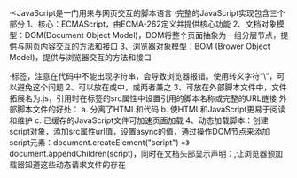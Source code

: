 ·<JavaScript是一门用来与网页交互的脚本语言
·完整的JavaScript实现包含三个部分
    1、核心：ECMAScript，由ECMA-262定义并提供核心功能
    2、文档对象模型：DOM(Document Object Model)，DOM将整个页面抽象为一组分层节点，提供与网页内容交互的方法和接口
    3、浏览器对象模型：BOM (Brower Object Model)，提供与浏览器交互的方法和接口

·<script>标签8个拥有8个属性
    1、async：异步脚本，立即开始下载脚本，不影响其他页面动作，只对外部脚本有效；
    2、charset：使用src指定的代码字符集；
    3、crossorigin：配置相关请求的CORS（跨源资源共享）设置，默认为不使用；
    4、defer：推迟执行脚本，表示脚本可以延迟到文档完全被解析和显示之后再执行，只对外部脚本文件有效；
    5、integrity：允许接收到的资源和指定的加密签名以验证子资源完整性（SRI，Subresource Integrity）；
    6、language：已废弃，最初用于表示代码中所使用的脚本语言
    7、src：表示包含要执行的外部脚本文件
    8、type：代替language，表示代码块中脚本语言的内容类型
·<noscript>用于给不支持JavaScript的浏览器提供替代的内容，当出现以下两种情况，noscript中的内容会被渲染：
    1、浏览器不支持脚本
    2、浏览器对脚本的支持被关闭
·无论是行内script还是外部script，在编译或下载时会造成页面阻塞

·<javascript 是控制网页行为的语言，在HTML中，JavaScript程序由web浏览器执行，按照被编写的顺序逐一执行
特点：，
    1、轻量级
    2、可插入HTML页面
    3、插入HTML页面后可以在所有浏览器上执行
    4、简单易学

·<document.write,在html中写入文档流，相当于在原有Html代码中添加一串html代码，如果在文档加载后使用则会覆盖整个文档

·<match()方法，在字符串中检索指定的值，返回的是值，而不是索引值
·<script标签中 “type='text/javascript'”,现在是非必要的，在旧版本的实例中可能会出现
·<JavaScript没有任何打印或输出的函数，当可以通过四种方式来输出数据
    1、通过警告框输出，window.alert()/alert()
    2、通过html输出流，写入html文档中。document.write()  【出于测试目的，此方法用的较多】
    3、通过操作html元素，写入html元素中。documen.getElement.innerHtml = ""
    4、通过console.log()方法，输出到控制台
·字面量：在编程语言中，一般固定值称为字面量，如数字字面量/字符串字面量/数组字面量，等等
·变量：在编程语言中，变量用于存储数据值
·变量可以通过变量名访问，在指令式的语言中，变量通常是可变的，字面量是一个恒定的值
·<JavaScript语句，向浏览器发出的命令，语句是用分号分隔的,使用分号的另一用处就是可以在一行中写多条语句，此外用分号结束语句是可选的
·<JavaScript对大小写敏感，使用unicode字符集
·命名规则，在JavaScript中常用的命名规则为驼峰法，如className(而不是classname)
·声明变量，var， const， let
·<JavaScript的数据类型
    1、值类型：字符串(string)、数字(number)、布尔(boolean)、对空(mull)、未定义(undefined)、Symbol(ES6新添加的数据类型，唯一标识符，表示独一无二的值)
    2、应用数据类型：对象(object)、数组(array)、函数(function)
·<JavaScript拥有动态类型，即相同的变量可用作不同的类型
·在声明新变量时，可以通过new关键字来声明其类型
·<JavaScript对象是拥有属性和方法的数据，在JavaScript中变量均为对象
·<JavaScript对象是易变的，它们通过引用来寻址而非用值
·<JavaScript脚本加载
    1、<script></script>标签，注意在代码中不能出现字符串</script>，会导致浏览器报错。使用转义字符“\”，可以避免这个问题
    2、可以放在<head>或<body>中，或两者兼之
    3、可放在外部脚本文件中，文件拓展名为.js，引用时在<script scr=""></script>标签的src属性中设置引用的脚本名称或完整的URL链接
        外部脚本文件的好处：
            a. 分离了HTML和代码
            b. 使HTML和JavaScript更易于阅读和维护
            c. 已缓存的JavaScript文件可加速页面加载
    4、动态加载脚本：创建script对象，添加src属性url值，设置async的值，通过操作DOM节点来添加script元素：document.createElement("script") =》 document.appendChildren(script)，同时在文档头部显示声明：<link rel = "preload" href = "xxx.js">,让浏览器预加载器知道这些动态请求文件的存在




